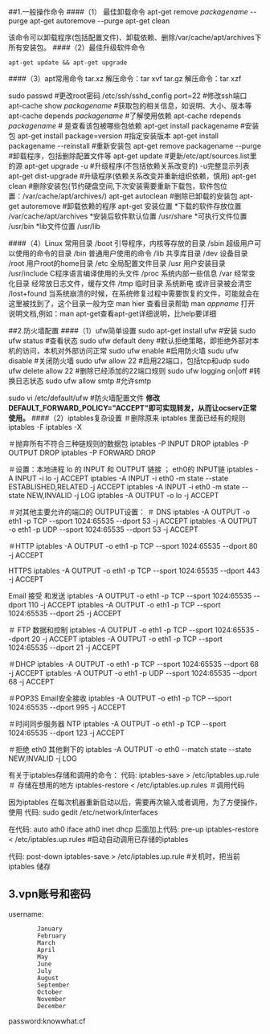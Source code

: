 ##1.一般操作命令
####（1） 最佳卸载命令
apt-get remove *packagename* --purge 
apt-get autoremove --purge
apt-get clean

该命令可以卸载程序(包括配置文件)、卸载依赖、删除/var/cache/apt/archives下所有安装包。
####（2）最佳升级软件命令

```
apt-get update && apt-get upgrade
```
####（3）apt常用命令
tar.xz  解压命令：tar xvf
tar.gz  解压命令：tar xzf

sudo passwd		            			#更改root密码
/etc/ssh/sshd_config  port=22		#修改ssh端口
apt-cache show *packagename* 			#获取包的相关信息，如说明、大小、版本等
apt-cache depends *packagename* 		#了解使用依赖
apt-cache rdepends *packagename*		# 是查看该包被哪些包依赖
apt-get install packagename 			#安装包
apt-get install package=version 		#指定安装版本
apt-get install packagename --reinstall 			#重新安装包
apt-get remove packagename --purge 				#卸载程序，包括删除配置文件等
apt-get update 							#更新/etc/apt/sources.list里的源
apt-get upgrade -u 					#升级程序(不包括依赖关系改变的) -u完整显示列表
apt-get dist-upgrade 				#升级程序(依赖关系改变并重新组织依赖，慎用)
apt-get clean 					#删除安装包(节约硬盘空间,下次安装需要重新下载包，软件包位置：/var/cache/apt/archives/)
apt-get autoclean 				#删除已卸载的安装包
apt-get autoremove 			#卸载依赖的程序
apt-get 安装位置
	  *下载的软件存放位置 /var/cache/apt/archives
	  *安装后软件默认位置 /usr/share
	  *可执行文件位置 /usr/bin
	  *lib文件位置 /usr/lib

####（4）Linux 常用目录
/boot 引导程序，内核等存放的目录
/sbin 超级用户可以使用的命令的目录
/bin 普通用户使用的命令
/lib 共享库目录
/dev 设备目录
/root 用户root的home目录
/etc 全局配置文件目录
/usr 用户安装目录
/usr/include C程序语言编译使用的头文件
/proc 系统内部一些信息
/var 经常变化目录 经常放日志文件，缓存文件
/tmp 临时目录 系统断电 或许目录被会清空
/lost+found 当系统崩溃的时候，在系统修复过程中需要恢复的文件，可能就会在这里被找到了，这个目录一般为空
man hier 查看目录帮助
man *appname* 打开说明文档,例如：man apt-get查看apt-get详细说明，比help要详细

##2.防火墙配置
####（1）ufw简单设置
sudo apt-get install ufw		#安装
sudo ufw status					#查看状态
sudo ufw default deny		#默认拒绝策略，即拒绝外部对本机的访问，本机对外部访问正常
sudo ufw enable				#启用防火墙
sudu ufw disable				#关闭防火墙
sudo ufw allow 22			#启用22端口，包括tcp和udp
sudo ufw delete allow 22				#删除已经添加的22端口规则
sudo ufw logging on|off	#转换日志状态
sudo ufw allow smtp			#允许smtp

sudo vi /etc/default/ufw				#防火墙配置文件
**修改DEFAULT_FORWARD_POLICY="ACCEPT"即可实现转发，从而让ocserv正常使用。**
####（2）iptables复杂设置
＃删除原来 iptables 里面已经有的规则
iptables -F
iptables -X

＃抛弃所有不符合三种链规则的数据包
iptables -P INPUT DROP
iptables -P OUTPUT DROP
iptables -P FORWARD DROP

＃设置：本地进程 lo 的 INPUT 和 OUTPUT 链接 ； eth0的 INPUT链
iptables -A INPUT -i lo -j ACCEPT
iptables -A INPUT -i eth0 -m state --state ESTABLISHED,RELATED -j ACCEPT
iptables -A INPUT -i eth0 -m state --state NEW,INVALID -j LOG
iptables -A OUTPUT -o lo -j ACCEPT

＃对其他主要允许的端口的 OUTPUT设置：
＃ DNS
iptables -A OUTPUT -o eth1 -p TCP --sport 1024:65535 --dport 53 -j ACCEPT
iptables -A OUTPUT -o eth1 -p UDP --sport 1024:65535 --dport 53 -j ACCEPT

＃HTTP
iptables -A OUTPUT -o eth1 -p TCP --sport 1024:65535 --dport 80 -j ACCEPT

HTTPS
iptables -A OUTPUT -o eth1 -p TCP --sport 1024:65535 --dport 443 -j ACCEPT

Email 接受 和发送
iptables -A OUTPUT -o eth1 -p TCP --sport 1024:65535 --dport 110 -j ACCEPT
iptables -A OUTPUT -o eth1 -p TCP --sport 1024:65535 --dport 25 -j ACCEPT

＃ FTP 数据和控制
iptables -A OUTPUT -o eth1 -p TCP --sport 1024:65535 --dport 20 -j ACCEPT
iptables -A OUTPUT -o eth1 -p TCP --sport 1024:65535 --dport 21 -j ACCEPT

＃DHCP
iptables -A OUTPUT -o eth1 -p TCP --sport 1024:65535 --dport 68 -j ACCEPT
iptables -A OUTPUT -o eth1 -p UDP --sport 1024:65535 --dport 68 -j ACCEPT

＃POP3S Email安全接收
iptables -A OUTPUT -o eth1 -p TCP --sport 1024:65535 --dport 995 -j ACCEPT

＃时间同步服务器 NTP
iptables -A OUTPUT -o eth1 -p TCP --sport 1024:65535 --dport 123 -j ACCEPT

＃拒绝 eth0 其他剩下的
iptables -A OUTPUT -o eth0 --match state --state NEW,INVALID -j LOG

有关于iptables存储和调用的命令：
代码:
iptables-save > /etc/iptables.up.rule ＃ 存储在想用的地方
iptables-restore < /etc/iptables.up.rules ＃调用代码

因为iptables 在每次机器重新启动以后，需要再次输入或者调用，为了方便操作，使用
代码:
sudo gedit /etc/network/interfaces

在代码:
auto ath0
iface ath0 inet dhcp
后面加上代码:
pre-up iptables-restore < /etc/iptables.up.rules	 #启动自动调用已存储的iptables

代码:
post-down iptables-save > /etc/iptables.up.rule		 #关机时，把当前iptables 储存  

## 3.vpn账号和密码

username:
```
		January
		February
		March
		April
		May
		June
		July
		August
		September
		October
		November
		December
```
password:knowwhat.cf